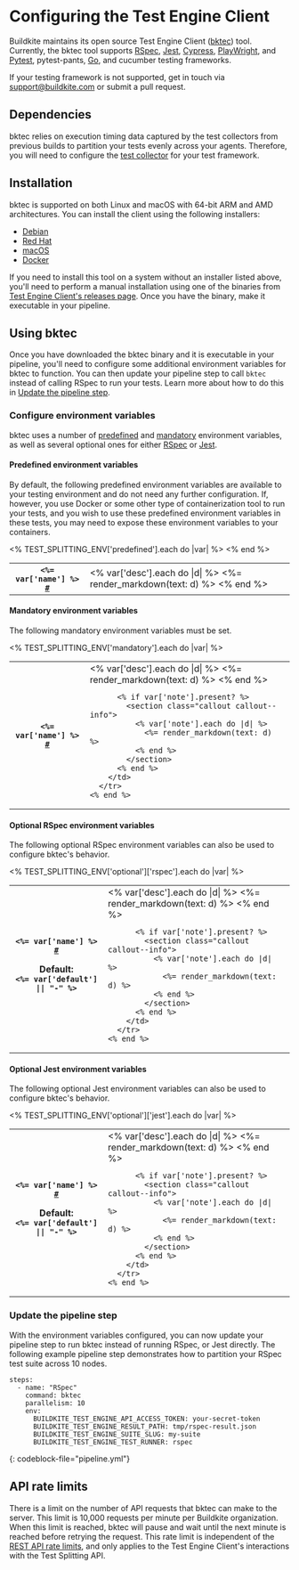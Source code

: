 # Configuring the Test Engine Client

Buildkite maintains its open source Test Engine Client ([bktec](https://github.com/buildkite/test-engine-client)) tool. Currently, the bktec tool supports [RSpec](/docs/test-engine/test-collection/ruby-collectors#rspec-collector), [Jest](/docs/test-engine/test-collection/javascript-collectors#configure-the-test-framework-jest), [Cypress](/docs/test-engine/test-collection/javascript-collectors#configure-the-test-framework-cypress), [PlayWright](/docs/test-engine/test-collection/javascript-collectors#configure-the-test-framework-playwright), and [Pytest](/docs/test-engine/test-collection/python-collectors#pytest-collector), pytest-pants, [Go](/docs/test-engine/test-collection/golang-collectors), and cucumber testing frameworks.

If your testing framework is not supported, get in touch via support@buildkite.com or submit a pull request.

## Dependencies

bktec relies on execution timing data captured by the test collectors from previous builds to partition your tests evenly across your agents. Therefore, you will need to configure the [test collector](/docs/test-engine/test-collection) for your test framework.

## Installation

bktec is supported on both Linux and macOS with 64-bit ARM and AMD architectures. You can install the client using the following installers:

- [Debian](/docs/test-engine/bktec/installing-the-client#debian)
- [Red Hat](/docs/test-engine/bktec/installing-the-client#red-hat)
- [macOS](/docs/test-engine/bktec/installing-the-client#macos)
- [Docker](/docs/test-engine/bktec/installing-the-client#docker)

If you need to install this tool on a system without an installer listed above, you'll need to perform a manual installation using one of the binaries from [Test Engine Client's releases page](https://github.com/buildkite/test-engine-client/releases/latest). Once you have the binary, make it executable in your pipeline.

## Using bktec

Once you have downloaded the bktec binary and it is executable in your pipeline, you'll need to configure some additional environment variables for bktec to function. You can then update your pipeline step to call `bktec` instead of calling RSpec to run your tests. Learn more about how to do this in [Update the pipeline step](#using-bktec-update-the-pipeline-step).

### Configure environment variables

bktec uses a number of [predefined](#predefined-environment-variables) and [mandatory](#mandatory-environment-variables) environment variables, as well as several optional ones for either [RSpec](#optional-rspec-environment-variables) or [Jest](#optional-jest-environment-variables).

<a id="predefined-environment-variables"></a>

#### Predefined environment variables

By default, the following predefined environment variables are available to your testing environment and do not need any further configuration. If, however, you use Docker or some other type of containerization tool to run your tests, and you wish to use these predefined environment variables in these tests, you may need to expose these environment variables to your containers.

<table class="Docs__attribute__table">
  <tbody>
    <% TEST_SPLITTING_ENV['predefined'].each do |var| %>
      <tr id="<%= var['name'] %>">
        <th>
          <code><%= var['name'] %> <a class="Docs__attribute__link" href="#<%= var['name'] %>">#</a></code>
        </th>
        <td>
          <% var['desc'].each do |d| %>
              <%= render_markdown(text: d) %>
          <% end %>
        </td>
      </tr>
    <% end %>
  </tbody>
</table>

<a id="mandatory-environment-variables"></a>

#### Mandatory environment variables

The following mandatory environment variables must be set.

<table class="Docs__attribute__table">
  <tbody>
    <% TEST_SPLITTING_ENV['mandatory'].each do |var| %>
      <tr id="<%= var['name'] %>">
        <th>
          <code><%= var['name'] %> <a class="Docs__attribute__link" href="#<%= var['name'] %>">#</a></code>
        </th>
        <td>
          <% var['desc'].each do |d| %>
            <%= render_markdown(text: d) %>
          <% end %>

          <% if var['note'].present? %>
            <section class="callout callout--info">
              <% var['note'].each do |d| %>
                <%= render_markdown(text: d) %>
              <% end %>
            </section>
          <% end %>
        </td>
      </tr>
    <% end %>
  </tbody>
</table>

<a id="optional-rspec-environment-variables"></a>

#### Optional RSpec environment variables

The following optional RSpec environment variables can also be used to configure bktec's behavior.

<table class="Docs__attribute__table">
  <tbody>
    <% TEST_SPLITTING_ENV['optional']['rspec'].each do |var| %>
      <tr id="<%= var['name'] %>">
        <th>
          <code><%= var['name'] %> <a class="Docs__attribute__link" href="#<%= var['name'] %>">#</a></code>
          <p class="Docs__attribute__env-var">
            <strong>Default</strong>:<br>
            <code><%= var['default'] || "-" %></code>
          </p>
        </th>
        <td>
          <% var['desc'].each do |d| %>
            <%= render_markdown(text: d) %>
          <% end %>

          <% if var['note'].present? %>
            <section class="callout callout--info">
              <% var['note'].each do |d| %>
                <%= render_markdown(text: d) %>
              <% end %>
            </section>
          <% end %>
        </td>
      </tr>
    <% end %>
  </tbody>
</table>

<a id="optional-jest-environment-variables"></a>

#### Optional Jest environment variables

The following optional Jest environment variables can also be used to configure bktec's behavior.

<table class="Docs__attribute__table">
  <tbody>
    <% TEST_SPLITTING_ENV['optional']['jest'].each do |var| %>
      <tr id="<%= var['name'] %>">
        <th>
          <code><%= var['name'] %> <a class="Docs__attribute__link" href="#<%= var['name'] %>">#</a></code>
          <p class="Docs__attribute__env-var">
            <strong>Default</strong>:<br>
            <code><%= var['default'] || "-" %></code>
          </p>
        </th>
        <td>
          <% var['desc'].each do |d| %>
            <%= render_markdown(text: d) %>
          <% end %>

          <% if var['note'].present? %>
            <section class="callout callout--info">
              <% var['note'].each do |d| %>
                <%= render_markdown(text: d) %>
              <% end %>
            </section>
          <% end %>
        </td>
      </tr>
    <% end %>
  </tbody>
</table>


### Update the pipeline step

With the environment variables configured, you can now update your pipeline step to run bktec instead of running RSpec, or Jest directly. The following example pipeline step demonstrates how to partition your RSpec test suite across 10 nodes.

```
steps:
  - name: "RSpec"
    command: bktec
    parallelism: 10
    env:
      BUILDKITE_TEST_ENGINE_API_ACCESS_TOKEN: your-secret-token
      BUILDKITE_TEST_ENGINE_RESULT_PATH: tmp/rspec-result.json
      BUILDKITE_TEST_ENGINE_SUITE_SLUG: my-suite
      BUILDKITE_TEST_ENGINE_TEST_RUNNER: rspec
```
{: codeblock-file="pipeline.yml"}

## API rate limits

There is a limit on the number of API requests that bktec can make to the server. This limit is 10,000 requests per minute per Buildkite organization. When this limit is reached, bktec will pause and wait until the next minute is reached before retrying the request. This rate limit is independent of the [REST API rate limits](/docs/apis/rest-api/limits), and only applies to the Test Engine Client's interactions with the Test Splitting API.
